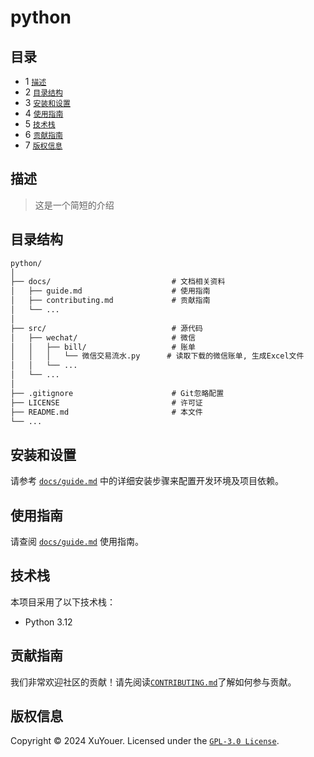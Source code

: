# python

## 目录

* 1 [`描述`](#描述)
* 2 [`目录结构`](#目录结构)
* 3 [`安装和设置`](#安装和设置)
* 4 [`使用指南`](#使用指南)
* 5 [`技术栈`](#技术栈)
* 6 [`贡献指南`](#贡献指南)
* 7 [`版权信息`](#版权信息)

## 描述

> 这是一个简短的介绍

## 目录结构

```markdown
python/
│
├── docs/                           # 文档相关资料
│   ├── guide.md                    # 使用指南
│   ├── contributing.md             # 贡献指南
│   └── ...
│
├── src/                            # 源代码
│   ├── wechat/                     # 微信
│   │   ├── bill/                   # 账单
│   │   │   └── 微信交易流水.py      # 读取下载的微信账单, 生成Excel文件
│   │   └── ...
│   └── ...
│
├── .gitignore                      # Git忽略配置
├── LICENSE                         # 许可证
├── README.md                       # 本文件
└── ...

```

## 安装和设置

请参考 [`docs/guide.md`](docs/guide.md) 中的详细安装步骤来配置开发环境及项目依赖。

## 使用指南

请查阅 [`docs/guide.md`](docs/guide.md) 使用指南。

## 技术栈

本项目采用了以下技术栈：
- Python 3.12

## 贡献指南

我们非常欢迎社区的贡献！请先阅读[`CONTRIBUTING.md`](docs/contributing.md)了解如何参与贡献。

## 版权信息

Copyright © 2024 XuYouer. Licensed under the [`GPL-3.0 License`](LICENSE).

